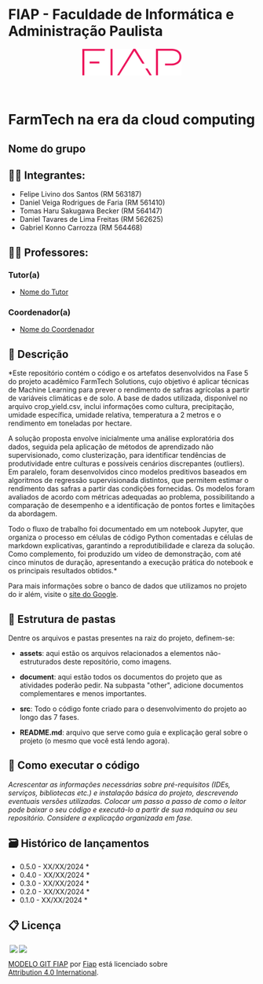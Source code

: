# FIAP - Faculdade de Informática e Administração Paulista

<p align="center">
<a href= "https://www.fiap.com.br/"><img src="assets/logo-fiap.png" alt="FIAP - Faculdade de Informática e Admnistração Paulista" border="0" width=40% height=40%></a>
</p>

<br>

# FarmTech na era da cloud computing
## Nome do grupo

## 👨‍🎓 Integrantes: 
- Felipe Livino dos Santos (RM 563187)
- Daniel Veiga Rodrigues de Faria (RM 561410)
- Tomas Haru Sakugawa Becker (RM 564147)
- Daniel Tavares de Lima Freitas (RM 562625)
- Gabriel Konno Carrozza (RM 564468)


## 👩‍🏫 Professores:
### Tutor(a) 
- <a href="https://www.linkedin.com/company/inova-fusca">Nome do Tutor</a>
### Coordenador(a)
- <a href="https://www.linkedin.com/company/inova-fusca">Nome do Coordenador</a>


## 📜 Descrição

*Este repositório contém o código e os artefatos desenvolvidos na Fase 5 do projeto acadêmico FarmTech Solutions, cujo objetivo é aplicar técnicas de Machine Learning para prever o rendimento de safras agrícolas a partir de variáveis climáticas e de solo. A base de dados utilizada, disponível no arquivo crop_yield.csv, inclui informações como cultura, precipitação, umidade específica, umidade relativa, temperatura a 2 metros e o rendimento em toneladas por hectare.

A solução proposta envolve inicialmente uma análise exploratória dos dados, seguida pela aplicação de métodos de aprendizado não supervisionado, como clusterização, para identificar tendências de produtividade entre culturas e possíveis cenários discrepantes (outliers). Em paralelo, foram desenvolvidos cinco modelos preditivos baseados em algoritmos de regressão supervisionada distintos, que permitem estimar o rendimento das safras a partir das condições fornecidas. Os modelos foram avaliados de acordo com métricas adequadas ao problema, possibilitando a comparação de desempenho e a identificação de pontos fortes e limitações da abordagem.

Todo o fluxo de trabalho foi documentado em um notebook Jupyter, que organiza o processo em células de código Python comentadas e células de markdown explicativas, garantindo a reprodutibilidade e clareza da solução. Como complemento, foi produzido um vídeo de demonstração, com até cinco minutos de duração, apresentando a execução prática do notebook e os principais resultados obtidos.*

Para mais informações sobre o banco de dados que utilizamos no projeto do ir além, visite o [site do Google]([https://www.google.com](https://www.kaggle.com/datasets/govindaramsriram/crop-yield-of-a-farm?resource=download)).


## 📁 Estrutura de pastas

Dentre os arquivos e pastas presentes na raiz do projeto, definem-se:

- <b>assets</b>: aqui estão os arquivos relacionados a elementos não-estruturados deste repositório, como imagens.

- <b>document</b>: aqui estão todos os documentos do projeto que as atividades poderão pedir. Na subpasta "other", adicione documentos complementares e menos importantes.

- <b>src</b>: Todo o código fonte criado para o desenvolvimento do projeto ao longo das 7 fases.

- <b>README.md</b>: arquivo que serve como guia e explicação geral sobre o projeto (o mesmo que você está lendo agora).

## 🔧 Como executar o código

*Acrescentar as informações necessárias sobre pré-requisitos (IDEs, serviços, bibliotecas etc.) e instalação básica do projeto, descrevendo eventuais versões utilizadas. Colocar um passo a passo de como o leitor pode baixar o seu código e executá-lo a partir de sua máquina ou seu repositório. Considere a explicação organizada em fase.*


## 🗃 Histórico de lançamentos

* 0.5.0 - XX/XX/2024
    * 
* 0.4.0 - XX/XX/2024
    * 
* 0.3.0 - XX/XX/2024
    * 
* 0.2.0 - XX/XX/2024
    * 
* 0.1.0 - XX/XX/2024
    *

## 📋 Licença

<img style="height:22px!important;margin-left:3px;vertical-align:text-bottom;" src="https://mirrors.creativecommons.org/presskit/icons/cc.svg?ref=chooser-v1"><img style="height:22px!important;margin-left:3px;vertical-align:text-bottom;" src="https://mirrors.creativecommons.org/presskit/icons/by.svg?ref=chooser-v1"><p xmlns:cc="http://creativecommons.org/ns#" xmlns:dct="http://purl.org/dc/terms/"><a property="dct:title" rel="cc:attributionURL" href="https://github.com/agodoi/template">MODELO GIT FIAP</a> por <a rel="cc:attributionURL dct:creator" property="cc:attributionName" href="https://fiap.com.br">Fiap</a> está licenciado sobre <a href="http://creativecommons.org/licenses/by/4.0/?ref=chooser-v1" target="_blank" rel="license noopener noreferrer" style="display:inline-block;">Attribution 4.0 International</a>.</p>


